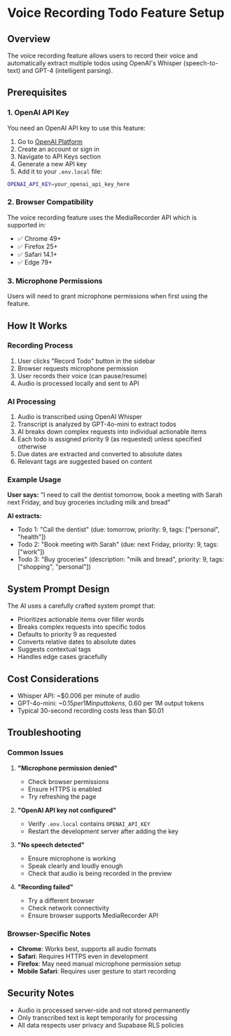# Voice Recording Todo Feature Setup

## Overview

The voice recording feature allows users to record their voice and automatically extract multiple todos using OpenAI's Whisper (speech-to-text) and GPT-4 (intelligent parsing).

## Prerequisites

### 1. OpenAI API Key

You need an OpenAI API key to use this feature:

1. Go to [OpenAI Platform](https://platform.openai.com/)
2. Create an account or sign in
3. Navigate to API Keys section
4. Generate a new API key
5. Add it to your `.env.local` file:

```bash
OPENAI_API_KEY=your_openai_api_key_here
```

### 2. Browser Compatibility

The voice recording feature uses the MediaRecorder API which is supported in:

- ✅ Chrome 49+
- ✅ Firefox 25+
- ✅ Safari 14.1+
- ✅ Edge 79+

### 3. Microphone Permissions

Users will need to grant microphone permissions when first using the feature.

## How It Works

### Recording Process

1. User clicks "Record Todo" button in the sidebar
2. Browser requests microphone permission
3. User records their voice (can pause/resume)
4. Audio is processed locally and sent to API

### AI Processing

1. Audio is transcribed using OpenAI Whisper
2. Transcript is analyzed by GPT-4o-mini to extract todos
3. AI breaks down complex requests into individual actionable items
4. Each todo is assigned priority 9 (as requested) unless specified otherwise
5. Due dates are extracted and converted to absolute dates
6. Relevant tags are suggested based on content

### Example Usage

**User says:** "I need to call the dentist tomorrow, book a meeting with Sarah next Friday, and buy groceries including milk and bread"

**AI extracts:**

- Todo 1: "Call the dentist" (due: tomorrow, priority: 9, tags: ["personal", "health"])
- Todo 2: "Book meeting with Sarah" (due: next Friday, priority: 9, tags: ["work"])
- Todo 3: "Buy groceries" (description: "milk and bread", priority: 9, tags: ["shopping", "personal"])

## System Prompt Design

The AI uses a carefully crafted system prompt that:

- Prioritizes actionable items over filler words
- Breaks complex requests into specific todos
- Defaults to priority 9 as requested
- Converts relative dates to absolute dates
- Suggests contextual tags
- Handles edge cases gracefully

## Cost Considerations

- Whisper API: ~$0.006 per minute of audio
- GPT-4o-mini: ~$0.15 per 1M input tokens, ~$0.60 per 1M output tokens
- Typical 30-second recording costs less than $0.01

## Troubleshooting

### Common Issues

1. **"Microphone permission denied"**

   - Check browser permissions
   - Ensure HTTPS is enabled
   - Try refreshing the page

2. **"OpenAI API key not configured"**

   - Verify `.env.local` contains `OPENAI_API_KEY`
   - Restart the development server after adding the key

3. **"No speech detected"**

   - Ensure microphone is working
   - Speak clearly and loudly enough
   - Check that audio is being recorded in the preview

4. **"Recording failed"**
   - Try a different browser
   - Check network connectivity
   - Ensure browser supports MediaRecorder API

### Browser-Specific Notes

- **Chrome**: Works best, supports all audio formats
- **Safari**: Requires HTTPS even in development
- **Firefox**: May need manual microphone permission setup
- **Mobile Safari**: Requires user gesture to start recording

## Security Notes

- Audio is processed server-side and not stored permanently
- Only transcribed text is kept temporarily for processing
- All data respects user privacy and Supabase RLS policies
